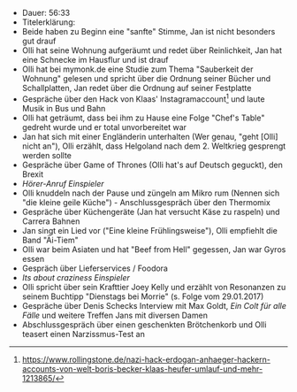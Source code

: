 - Dauer: 56:33
- Titelerklärung:
- Beide haben zu Beginn eine "sanfte" Stimme, Jan ist nicht besonders gut drauf
- Olli hat seine Wohnung aufgeräumt und redet über Reinlichkeit, Jan hat eine Schnecke im Hausflur und ist drauf
- Olli hat bei mymonk.de eine Studie zum Thema "Sauberkeit der Wohnung" gelesen und spricht über die Ordnung seiner Bücher und Schallplatten, Jan redet über die Ordnung auf seiner Festplatte
- Gespräche über den Hack von Klaas' Instagramaccount[^1] und laute Musik in Bus und Bahn
- Olli hat geträumt, dass bei ihm zu Hause eine Folge "Chef's Table" gedreht wurde und er total unvorbereitet war
- Jan hat sich mit einer Engländerin unterhalten (Wer genau, "geht [Olli] nicht an"), Olli erzählt, dass Helgoland nach dem 2. Weltkrieg gesprengt werden sollte
- Gespräche über Game of Thrones (Olli hat's auf Deutsch geguckt), den Brexit
- *Hörer-Anruf Einspieler*
- Olli knuddeln nach der Pause und züngeln am Mikro rum (Nennen sich "die kleine geile Küche") - Anschlussgespräch über den Thermomix
- Gespräche über Küchengeräte (Jan hat versucht Käse zu raspeln) und Carrera Bahnen
- Jan singt ein Lied vor ("Eine kleine Frühlingsweise"), Olli empfiehlt die Band "Äi-Tiem"
- Olli war beim Asiaten und hat "Beef from Hell" gegessen, Jan war Gyros essen
- Gespräch über Lieferservices / Foodora
- *Its about craziness Einspieler*
- Olli spricht über sein Krafttier Joey Kelly und erzählt von Resonanzen zu seinem Buchtipp "Dienstags bei Morrie" (s. Folge vom 29.01.2017)
- Gespräche über Denis Schecks Interview mit Max Goldt, *Ein Colt für alle Fälle* und weitere Treffen Jans mit diversen Damen
- Abschlussgespräch über einen geschenkten Brötchenkorb und Olli teasert einen Narzissmus-Test an

[^1]: https://www.rollingstone.de/nazi-hack-erdogan-anhaeger-hackern-accounts-von-welt-boris-becker-klaas-heufer-umlauf-und-mehr-1213865/

